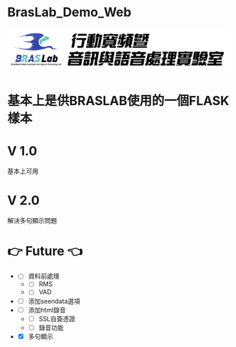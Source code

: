 # BrasLab_Demo_Web
![plot](./static/Braslab2.png)
# 基本上是供BRASLAB使用的一個FLASK樣本

# V 1.0
基本上可用

# V 2.0
解決多句顯示問題

# :point_right: Future :point_left: 
* - [ ] 資料前處理
  * - [ ] RMS
  * - [ ] VAD
* - [ ] 添加seendata選項
* - [ ] 添加html錄音
  * - [ ] SSL自簽憑證
  * - [ ] 錄音功能
*  - [X] 多句顯示
